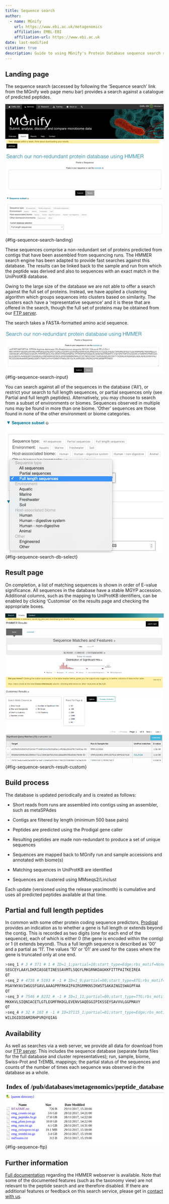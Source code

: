 ```yaml
---
title: Sequence search
author: 
  - name: MGnify
    url: https://www.ebi.ac.uk/metagenomics
    affiliation: EMBL-EBI
    affiliation-url: https://www.ebi.ac.uk
date: last-modified
citation: true
description: Guide to using MGnify's Protein Database sequence search service
---
```


## Landing page

The sequence search (accessed by following the ‘Sequence search’ link from the MGnify web page menu bar)
provides a search against a catalogue of predicted peptides.

![The landing page of the sequence search tool](images/sequence_search/sequence_search_landing-v5.png){#fig-sequence-search-landing}

These sequences comprise a non-redundant set of proteins predicted from contigs that
have been assembled from sequencing runs. The HMMER search
engine has been adapted to provide fast searches against this database.
The results can be linked back to the sample and run from which the peptide was derived
and also to sequences with an exact match in the UniProtKB database.

Owing to the large size of the database we are not able to offer a search against
the full set of proteins. Instead, we have applied a clustering algorithm which groups
sequences into clusters based on similarity. The clusters each have a ‘representative sequence’
and it is these that are offered in the search, though the full set of proteins may be
obtained from our [FTP server](ftp://ftp.ebi.ac.uk/pub/databases/metagenomics/peptide_database).

The search takes a FASTA-formatted amino acid sequence.

![Example of a well-formatted input sequence](images/sequence_search/sequence_search_input_seq-v5.png){#fig-sequence-search-input}

You can search against all of the sequences in the database (‘All’),
or restrict your search to full length sequences, or partial
sequences only (see Partial and full length peptides).
Alternatively, you may choose to search from a subset of environments or
biomes. Sequences observed in multiple runs may be found in more than one biome. ‘Other’
sequences are those found in none of the other environment or biome categories.

![How to select the peptide database to search against](images/sequence_search/sequence_search_db_select-v5.png){#fig-sequence-search-db-select}

## Result page

On completion, a list of matching sequences is shown in order of E-value significance.
All sequences in the database have a stable MGYP accession. Additional columns, such
as the mapping to UniProtKB identifiers, can be enabled by clicking ‘Customise’
on the results page and checking the appropriate boxes.

![Different features on the result page after triggering a sequence search](images/sequence_search/sequence_search_result_custom2.png){#fig-sequence-search-result-custom}

## Build process

The database is updated periodically and is created as follows:


* Short reads from runs are assembled into contigs using an assembler, such as metaSPAdes


* Contigs are filtered by length (minimum 500 base pairs)


* Peptides are predicted using the Prodigal gene caller


* Resulting peptides are made non-redundant to produce a set of unique sequences


* Sequences are mapped back to MGnify run and sample accessions and annotated with biome(s)


* Matching sequences in UniProtKB are identified


* Sequences are clustered using MMseqs2/Linclust

<!-- * Domain architectures are identified using the Pfam database -->
Each update (versioned using the release year/month) is cumulative and
uses all predicted peptides available at that time.

## Partial and full length peptides

In common with some other protein coding sequence predictors, [Prodigal](https://github.com/hyattpd/prodigal/wiki/introduction) provides an indication
as to whether a gene is full length or extends beyond the contig. This is recorded as two digits
(one for each end of
the sequence), each of which is either 0 (the gene is
encoded within the contig) or 1 (it extends beyond). Thus a full length
sequence is described as ‘00’ and a partial as ‘11’. The values
‘10’ or ‘01’ are used for the cases where the gene
is truncated only at one end.

```bash
>seq_1 # 3 # 371 # 1 # ID=1_1;partial=10;start_type=Edge;rbs_motif=None;rbs_spacer=None;gc_cont=0.501
SEGCEYLAAYLDKRIASGETINESSAVMTLSQGYLMKGRNKDAGKKFITTPAITKEIREA
QT
>seq_2 # 4738 # 5193 # -1 # ID=1_9;partial=00;start_type=ATG;rbs_motif=None;rbs_spacer=None;gc_cont=0.568
MSAYWYAVIWGGSFGAVLAAAGPRFRKAIPAIRGRMKNSIKWSTSAKAINGISWAGPFAA
QT
>seq_3 # 7546 # 8232 # -1 # ID=1_11;partial=00;start_type=TTG;rbs_motif=GGAG/GAGG;rbs_spacer=5-10bp;gc_cont=0.541
MKKKVLSIQNIACETLGTLEGMFRKDGLEVENVSAQEGGIPIKSSEYSAVVVLGGPMAVY
QT
>seq_4 # 32 # 103 # -1 # ID=37115_1;partial=01;start_type=Edge;rbs_motif=None;rbs_spacer=None;gc_cont=0.542
WILDGIDIDAMIRHPVRQYQIAG
```

## Availability

As well as searches via a web server, we
provide all data for download from our [FTP server](ftp://ftp.ebi.ac.uk/pub/databases/metagenomics/peptide_database).
This includes the sequence database (separate fasta files for the full database and cluster representatives);
run, sample, biome, Swiss-Prot and TrEMBL mappings;
the partial status of the sequences
and counts of the number of times each sequence
was observed in the database as a whole.

![List of available files on the FTP server](images/sequence_search/sequence_search_ftp.png){#fig-sequence-ftp}

## Further information

[Full documentation](https://hmmer-web-docs.readthedocs.io/en/latest/)
regarding the HMMER webserver is available. Note that some of the documented
features (such as the taxonomy view) are not relevant to the peptide search
and are therefore disabled. If there are additional features or feedback on this
search service, please get in [contact with us](https://www.ebi.ac.uk/support/metagenomics).
